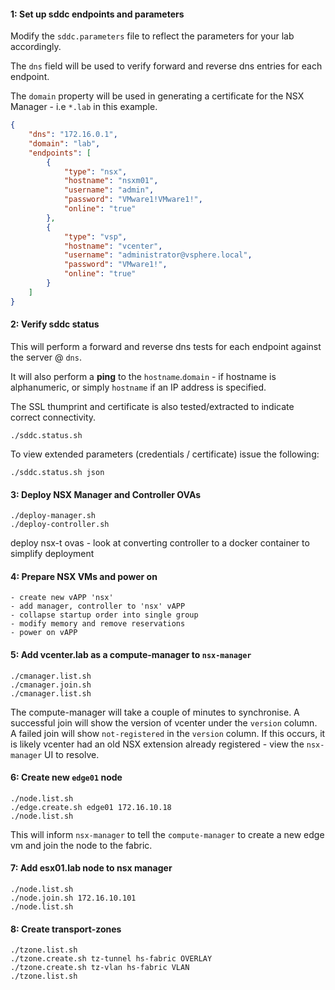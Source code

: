 #### 1: Set up sddc endpoints and parameters
Modify the `sddc.parameters` file to reflect the parameters for your lab accordingly.

The `dns` field will be used to verify forward and reverse dns entries for each endpoint.

The `domain` property will be used in generating a certificate for the NSX Manager - i.e `*.lab` in this example.
```json
{
	"dns": "172.16.0.1",
	"domain": "lab",
	"endpoints": [
		{
			"type": "nsx",
			"hostname": "nsxm01",
			"username": "admin",
			"password": "VMware1!VMware1!",
			"online": "true"
		},
		{
			"type": "vsp",
			"hostname": "vcenter",
			"username": "administrator@vsphere.local",
			"password": "VMware1!",
			"online": "true"
		}
	]
}
```

#### 2: Verify sddc status
This will perform a forward and reverse dns tests for each endpoint against the server @ `dns`.

It will also perform a **ping** to the `hostname`.`domain` - if hostname is alphanumeric, or simply `hostname` if an IP address is specified.

The SSL thumprint and certificate is also tested/extracted to indicate correct connectivity.
```
./sddc.status.sh
```
To view extended parameters (credentials / certificate) issue the following:
```
./sddc.status.sh json
```

#### 3: Deploy NSX Manager and Controller OVAs
```shell
./deploy-manager.sh
./deploy-controller.sh
```

deploy nsx-t ovas - look at converting controller to a docker container to simplify deployment

#### 4: Prepare NSX VMs and power on
```shell
- create new vAPP 'nsx'
- add manager, controller to 'nsx' vAPP
- collapse startup order into single group
- modify memory and remove reservations
- power on vAPP
```

#### 5: Add vcenter.lab as a compute-manager to `nsx-manager`
```shell
./cmanager.list.sh
./cmanager.join.sh
./cmanager.list.sh
```

The compute-manager will take a couple of minutes to synchronise.
A successful join will show the version of vcenter under the `version` column.
A failed join will show `not-registered` in the `version` column.
If this occurs, it is likely vcenter had an old NSX extension already registered - view the `nsx-manager` UI to resolve.

#### 6: Create new `edge01` node 
```shell
./node.list.sh
./edge.create.sh edge01 172.16.10.18
./node.list.sh
```

This will inform `nsx-manager` to tell the `compute-manager` to create a new edge vm and join the node to the fabric.

#### 7: Add esx01.lab node to nsx manager
```shell
./node.list.sh
./node.join.sh 172.16.10.101
./node.list.sh
```

#### 8: Create transport-zones
```shell
./tzone.list.sh
./tzone.create.sh tz-tunnel hs-fabric OVERLAY
./tzone.create.sh tz-vlan hs-fabric VLAN
./tzone.list.sh
```
